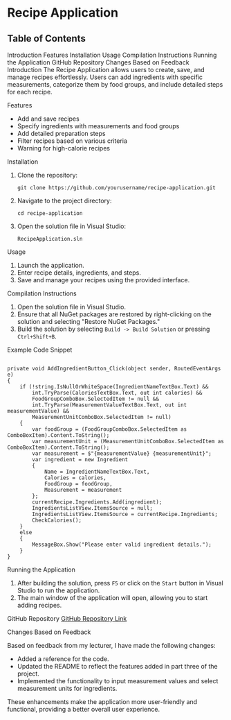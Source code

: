 
<!DOCTYPE html>
<html lang="en">
<head>
    <meta charset="UTF-8">
    <meta name="viewport" content="width=device-width, initial-scale=1.0">
    
    
</head>
<body>
<h1>Recipe Application</h1>

<h2>Table of Contents</h2>

<ul></ul>

Introduction
Features
Installation
Usage
Compilation Instructions
Running the Application
GitHub Repository
Changes Based on Feedback
Introduction
The Recipe Application allows users to create, save, and manage recipes effortlessly. Users can add ingredients with specific measurements, categorize them by food groups, and include detailed steps for each recipe.

Features
<ul>
    <li>Add and save recipes</li>
    <li>Specify ingredients with measurements and food groups</li>
    <li>Add detailed preparation steps</li>
    <li>Filter recipes based on various criteria</li>
    <li>Warning for high-calorie recipes</li>
</ul>
Installation
<ol>
    <li>Clone the repository:
    <pre><code>git clone https://github.com/yourusername/recipe-application.git</code></pre>
    </li>
    <li>Navigate to the project directory:
    <pre><code>cd recipe-application</code></pre>
    </li>
    <li>Open the solution file in Visual Studio:
    <pre><code>RecipeApplication.sln</code></pre>
    </li>
</ol>
Usage
<ol>
    <li>Launch the application.</li>
    <li>Enter recipe details, ingredients, and steps.</li>
    <li>Save and manage your recipes using the provided interface.</li>
</ol>
Compilation Instructions
<ol>
    <li>Open the solution file in Visual Studio.</li>
    <li>Ensure that all NuGet packages are restored by right-clicking on the solution and selecting "Restore NuGet Packages."</li>
    <li>Build the solution by selecting <code>Build -> Build Solution</code> or pressing <code>Ctrl+Shift+B</code>.</li>
</ol>
Example Code Snippet
<pre><code>
private void AddIngredientButton_Click(object sender, RoutedEventArgs e)
{
    if (!string.IsNullOrWhiteSpace(IngredientNameTextBox.Text) &&
        int.TryParse(CaloriesTextBox.Text, out int calories) &&
        FoodGroupComboBox.SelectedItem != null &&
        int.TryParse(MeasurementValueTextBox.Text, out int measurementValue) &&
        MeasurementUnitComboBox.SelectedItem != null)
    {
        var foodGroup = (FoodGroupComboBox.SelectedItem as ComboBoxItem).Content.ToString();
        var measurementUnit = (MeasurementUnitComboBox.SelectedItem as ComboBoxItem).Content.ToString();
        var measurement = $"{measurementValue} {measurementUnit}";
        var ingredient = new Ingredient
        {
            Name = IngredientNameTextBox.Text,
            Calories = calories,
            FoodGroup = foodGroup,
            Measurement = measurement
        };
        currentRecipe.Ingredients.Add(ingredient);
        IngredientsListView.ItemsSource = null;
        IngredientsListView.ItemsSource = currentRecipe.Ingredients;
        CheckCalories();
    }
    else
    {
        MessageBox.Show("Please enter valid ingredient details.");
    }
}
</code></pre>
Running the Application
<ol>
    <li>After building the solution, press <code>F5</code> or click on the <code>Start</code> button in Visual Studio to run the application.</li>
    <li>The main window of the application will open, allowing you to start adding recipes.</li>
</ol>
GitHub Repository
<a href="https://github.com/yourusername/recipe-application">GitHub Repository Link</a>

Changes Based on Feedback
<p>Based on feedback from my lecturer, I have made the following changes:</p>
<ul>
    <li>Added a reference for the code.</li>
    <li>Updated the README to reflect the features added in part three of the project.</li>
    <li>Implemented the functionality to input measurement values and select measurement units for ingredients.</li>
</ul>
<p>These enhancements make the application more user-friendly and functional, providing a better overall user experience.</p>
